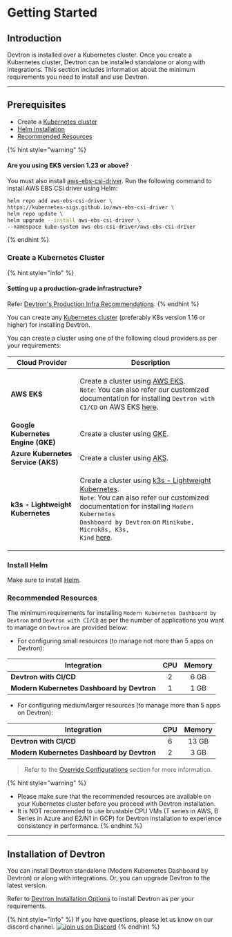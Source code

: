 # Getting Started

## Introduction

Devtron is installed over a Kubernetes cluster. Once you create a Kubernetes cluster, Devtron can be installed standalone or along with integrations. This section includes information about the minimum requirements you need to install and use Devtron.

***

## Prerequisites

* Create a [Kubernetes cluster](getting-started.md#create-a-kubernetes-cluster)
* [Helm Installation](https://helm.sh/docs/intro/install/)
* [Recommended Resources](getting-started.md#recommended-resources)

{% hint style="warning" %}
#### Are you using EKS version 1.23 or above?

You must also install [aws-ebs-csi-driver](https://docs.aws.amazon.com/eks/latest/userguide/ebs-csi.html). Run the following command to install AWS EBS CSI driver using Helm:

```bash
helm repo add aws-ebs-csi-driver \
https://kubernetes-sigs.github.io/aws-ebs-csi-driver \
helm repo update \
helm upgrade --install aws-ebs-csi-driver \
--namespace kube-system aws-ebs-csi-driver/aws-ebs-csi-driver
```
{% endhint %}

### Create a Kubernetes Cluster

{% hint style="info" %}
#### Setting up a production-grade infrastructure?

Refer [Devtron's Production Infra Recommendations](prod-infra.md).
{% endhint %}

You can create any [Kubernetes cluster](https://kubernetes.io/docs/tutorials/kubernetes-basics/create-cluster/) (preferably K8s version 1.16 or higher) for installing Devtron.

You can create a cluster using one of the following cloud providers as per your requirements:

| Cloud Provider                     | Description                                                                                                                                                                                                                                                                                                                                                                                                                                    |
| ---------------------------------- | ---------------------------------------------------------------------------------------------------------------------------------------------------------------------------------------------------------------------------------------------------------------------------------------------------------------------------------------------------------------------------------------------------------------------------------------------- |
| **AWS EKS**                        | <p>Create a cluster using <a href="https://docs.aws.amazon.com/eks/latest/userguide/getting-started-console.html">AWS EKS</a>.<br><code>Note</code>: You can also refer our customized documentation for installing <code>Devtron with CI/CD</code> on AWS EKS <a href="https://github.com/devtron-labs/devtron/blob/b33a37bb608d07966c8f8b89e4f59287db873c6c/docs/setup/install/install-devtron-on-aws-eks.md">here</a>.<br></p>              |
| **Google Kubernetes Engine (GKE)** | Create a cluster using [GKE](https://cloud.google.com/kubernetes-engine/).                                                                                                                                                                                                                                                                                                                                                                     |
| **Azure Kubernetes Service (AKS)** | Create a cluster using [AKS](https://learn.microsoft.com/en-us/azure/aks/).                                                                                                                                                                                                                                                                                                                                                                    |
| **k3s - Lightweight Kubernetes**   | <p>Create a cluster using <a href="https://devtron.ai/blog/deploy-your-applications-over-k3s-lightweight-kubernetes-in-no-time/">k3s - Lightweight Kubernetes</a>.<br><code>Note</code>: You can also refer our customized documentation for installing <code>Modern Kubernetes Dashboard by Devtron</code> on <code>Minikube, Microk8s, K3s, Kind</code> <a href="install/install-devtron-on-minikube-microk8s-k3s-kind.md">here</a>.<br></p> |

### Install Helm

Make sure to install [Helm](https://helm.sh/docs/intro/install/).

### Recommended Resources

The minimum requirements for installing `Modern Kubernetes Dashboard by Devtron` and `Devtron with CI/CD` as per the number of applications you want to manage on `Devtron` are provided below:

* For configuring small resources (to manage not more than 5 apps on Devtron):

| Integration                                | CPU | Memory |
| ------------------------------------------ | :-: | :----: |
| **Devtron with CI/CD**                     |  2  |  6 GB  |
| **Modern Kubernetes Dashboard by Devtron** |  1  |  1 GB  |

* For configuring medium/larger resources (to manage more than 5 apps on Devtron):

| Integration                                | CPU | Memory |
| ------------------------------------------ | :-: | :----: |
| **Devtron with CI/CD**                     |  6  |  13 GB |
| **Modern Kubernetes Dashboard by Devtron** |  2  |  3 GB  |

> Refer to the [Override Configurations](configurations-overview/override-default-devtron-installation-configs.md) section for more information.

{% hint style="warning" %}
* Please make sure that the recommended resources are available on your Kubernetes cluster before you proceed with Devtron installation.
* It is NOT recommended to use brustable CPU VMs (T series in AWS, B Series in Azure and E2/N1 in GCP) for Devtron installation to experience consistency in performance.
{% endhint %}

***

## Installation of Devtron

You can install Devtron standalone (Modern Kubernetes Dashboard by Devtron) or along with integrations. Or, you can upgrade Devtron to the latest version.

Refer to [Devtron Installation Options](install/) to install Devtron as per your requirements.

{% hint style="info" %}
If you have questions, please let us know on our discord channel. [![Join us on Discord](https://img.shields.io/badge/Join%20us%20on-Discord-e01563.svg)](https://discord.gg/jsRG5qx2gp)
{% endhint %}
